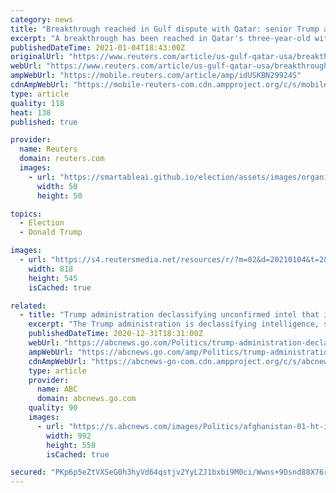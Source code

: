 ```yaml
---
category: news
title: "Breakthrough reached in Gulf dispute with Qatar: senior Trump administration official"
excerpt: "A breakthrough has been reached in Qatar's three-year-old with Saudi Arabia and three other Arab countries and an agreement to end their rift is to be signed in Saudi Arabia on Tuesday, a senior Trump administration official said."
publishedDateTime: 2021-01-04T18:43:00Z
originalUrl: "https://www.reuters.com/article/us-gulf-qatar-usa/breakthrough-reached-in-gulf-dispute-with-qatar-senior-trump-administration-official-idUSKBN29924S"
webUrl: "https://www.reuters.com/article/us-gulf-qatar-usa/breakthrough-reached-in-gulf-dispute-with-qatar-senior-trump-administration-official-idUSKBN29924S"
ampWebUrl: "https://mobile.reuters.com/article/amp/idUSKBN29924S"
cdnAmpWebUrl: "https://mobile-reuters-com.cdn.ampproject.org/c/s/mobile.reuters.com/article/amp/idUSKBN29924S"
type: article
quality: 118
heat: 138
published: true

provider:
  name: Reuters
  domain: reuters.com
  images:
    - url: "https://smartableai.github.io/election/assets/images/organizations/reuters.com-50x50.jpg"
      width: 50
      height: 50

topics:
  - Election
  - Donald Trump

images:
  - url: "https://s4.reutersmedia.net/resources/r/?m=02&d=20210104&t=2&i=1546576867&w=&fh=545px&fw=&ll=&pl=&sq=&r=LYNXMPEH0311U"
    width: 818
    height: 545
    isCached: true

related:
  - title: "Trump administration declassifying unconfirmed intel that indicates China offered bounties to attack Americans in Afghanistan, official says"
    excerpt: "The Trump administration is declassifying intelligence, so far unconfirmed, that indicates China offered bounties to non-state actors to attack American soldiers in Afghanistan, according to a senior administration official."
    publishedDateTime: 2020-12-31T18:31:00Z
    webUrl: "https://abcnews.go.com/Politics/trump-administration-declassifying-unconfirmed-intel-china-offered-bounties/story?id=74988333"
    ampWebUrl: "https://abcnews.go.com/amp/Politics/trump-administration-declassifying-unconfirmed-intel-china-offered-bounties/story?id=74988333"
    cdnAmpWebUrl: "https://abcnews-go-com.cdn.ampproject.org/c/s/abcnews.go.com/amp/Politics/trump-administration-declassifying-unconfirmed-intel-china-offered-bounties/story?id=74988333"
    type: article
    provider:
      name: ABC
      domain: abcnews.go.com
    quality: 90
    images:
      - url: "https://s.abcnews.com/images/Politics/afghanistan-01-ht-iwb-201231_1609429730546_hpMain_16x9_992.jpg"
        width: 992
        height: 558
        isCached: true

secured: "PKp6p5eZtVXSeG0h3hyVd64qstjv2YyLZJ1bxbi9M0ci/Wwns+9Dsnd88X76rKHlibt0Uw/Do7XwmJswCSacGEgK2hShSTQeJiee0xVbLhoGgSgzCAqvsMGvM3yWezHQvurW5Mxb9wFrPX46yqOOhPY0+ipKo2xKf6XemQI/DueJeYLNO/OOqkCU+/d1pSMBPcTfMwF5LQxrvF4q2g57UIG3LkAEcDsKQk7oM1sSlp3h2X+BEC4U/xhZl93r8zMWgsjDtsAfAbEGqHNxXDal51QH89fPDaiAZars3Uc2bNHIEpcXofopa6A8EyXVeXaTuNNT+ybT0fFbczTqE+vulH1ustV1HXJBfwDWt/jdyX4=;vsVxfTyoSeviV5DEJIJWMg=="
---
```


